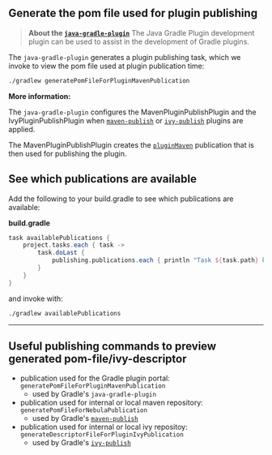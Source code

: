 ## Generate the pom file used for plugin publishing

> **About the [`java-gradle-plugin`](https://docs.gradle.org/current/userguide/java_gradle_plugin.html)**
> The Java Gradle Plugin development plugin can be used to assist in the development of Gradle plugins.

The `java-gradle-plugin` generates a plugin publishing task, which we invoke to view the pom file used at plugin publication time:

```sh
./gradlew generatePomFileForPluginMavenPublication
```

**More information:**

The `java-gradle-plugin` configures the MavenPluginPublishPlugin and the IvyPluginPublishPlugin when [`maven-publish`](https://github.com/gradle/gradle/blob/master/subprojects/plugin-development/src/main/java/org/gradle/plugin/devel/plugins/JavaGradlePluginPlugin.java#L186) or [`ivy-publish`](https://github.com/gradle/gradle/blob/master/subprojects/plugin-development/src/main/java/org/gradle/plugin/devel/plugins/JavaGradlePluginPlugin.java#L192) plugins are applied.

The MavenPluginPublishPlugin creates the  [`pluginMaven`](https://github.com/gradle/gradle/blob/master/subprojects/plugin-development/src/main/java/org/gradle/plugin/devel/plugins/MavenPluginPublishPlugin.java#L73) publication that is then used for publishing the plugin.

## See which publications are available

Add the following to your build.gradle to see which publications are available:

**build.gradle**
```groovy
task availablePublications {
    project.tasks.each { task ->
        task.doLast {
            publishing.publications.each { println "Task ${task.path} knows about publication named '${it.name}'"}
        }
    }
}
```

and invoke with: 

```sh
./gradlew availablePublications
```

---

## Useful publishing commands to preview generated pom-file/ivy-descriptor

- publication used for the Gradle plugin portal: `generatePomFileForPluginMavenPublication`
    - used by Gradle's `java-gradle-plugin` 
- publication used for internal or local maven repository: `generatePomFileForNebulaPublication`
    - used by Gradle's [`maven-publish`](https://docs.gradle.org/current/userguide/publishing_maven.html#publishing_maven:tasks)
- publication used for internal or local ivy repositoy: `generateDescriptorFileForPluginIvyPublication`
    - used by Gradle's [`ivy-publish`](https://docs.gradle.org/current/userguide/publishing_ivy.html#publishing_ivy:tasks)
